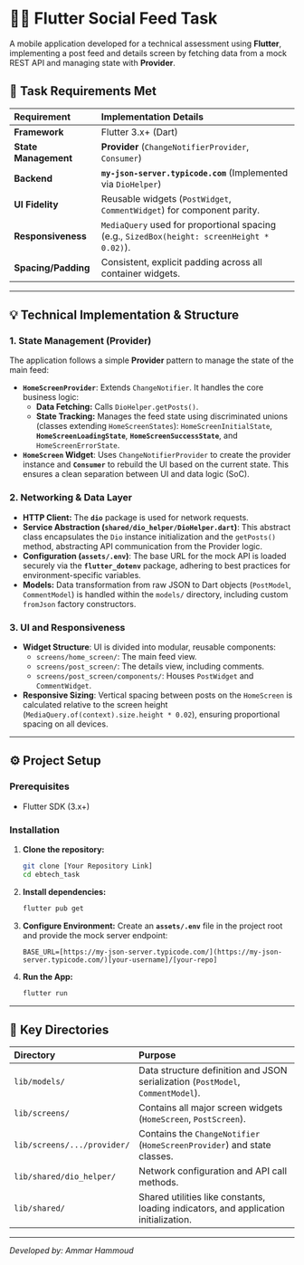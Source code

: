 # 🧑‍💻 Flutter Social Feed Task

A mobile application developed for a technical assessment using **Flutter**, implementing a post feed and details screen by fetching data from a mock REST API and managing state with **Provider**.

## 🎯 Task Requirements Met

| Requirement | Implementation Details |
| :--- | :--- |
| **Framework** | Flutter 3.x+ (Dart) |
| **State Management** | **Provider** (`ChangeNotifierProvider`, `Consumer`) |
| **Backend** | **`my-json-server.typicode.com`** (Implemented via `DioHelper`) |
| **UI Fidelity** | Reusable widgets (`PostWidget`, `CommentWidget`) for component parity. |
| **Responsiveness** | `MediaQuery` used for proportional spacing (e.g., `SizedBox(height: screenHeight * 0.02)`). |
| **Spacing/Padding** | Consistent, explicit padding across all container widgets. |

***

## 💡 Technical Implementation & Structure

### 1. State Management (Provider)

The application follows a simple **Provider** pattern to manage the state of the main feed:

* **`HomeScreenProvider`**: Extends `ChangeNotifier`. It handles the core business logic:
    * **Data Fetching:** Calls `DioHelper.getPosts()`.
    * **State Tracking:** Manages the feed state using discriminated unions (classes extending `HomeScreenStates`): `HomeScreenInitialState`, **`HomeScreenLoadingState`**, **`HomeScreenSuccessState`**, and `HomeScreenErrorState`.
* **`HomeScreen` Widget**: Uses `ChangeNotifierProvider` to create the provider instance and **`Consumer`** to rebuild the UI based on the current state. This ensures a clean separation between UI and data logic (SoC).

### 2. Networking & Data Layer

* **HTTP Client:** The **`dio`** package is used for network requests.
* **Service Abstraction (`shared/dio_helper/DioHelper.dart`)**: This abstract class encapsulates the `Dio` instance initialization and the `getPosts()` method, abstracting API communication from the Provider logic.
* **Configuration (`assets/.env`)**: The base URL for the mock API is loaded securely via the **`flutter_dotenv`** package, adhering to best practices for environment-specific variables.
* **Models:** Data transformation from raw JSON to Dart objects (`PostModel`, `CommentModel`) is handled within the `models/` directory, including custom `fromJson` factory constructors.

### 3. UI and Responsiveness

* **Widget Structure**: UI is divided into modular, reusable components:
    * `screens/home_screen/`: The main feed view.
    * `screens/post_screen/`: The details view, including comments.
    * `screens/post_screen/components/`: Houses `PostWidget` and `CommentWidget`.
* **Responsive Sizing**: Vertical spacing between posts on the `HomeScreen` is calculated relative to the screen height (`MediaQuery.of(context).size.height * 0.02`), ensuring proportional spacing on all devices.

***

## ⚙️ Project Setup

### Prerequisites

* Flutter SDK (3.x+)

### Installation

1.  **Clone the repository:**
    ```bash
    git clone [Your Repository Link]
    cd ebtech_task
    ```

2.  **Install dependencies:**
    ```bash
    flutter pub get
    ```

3.  **Configure Environment:**
    Create an **`assets/.env`** file in the project root and provide the mock server endpoint:
    ```env
    BASE_URL=[https://my-json-server.typicode.com/](https://my-json-server.typicode.com/)[your-username]/[your-repo]
    ```

4.  **Run the App:**
    ```bash
    flutter run
    ```

***

## 📂 Key Directories

| Directory | Purpose |
| :--- | :--- |
| `lib/models/` | Data structure definition and JSON serialization (`PostModel`, `CommentModel`). |
| `lib/screens/` | Contains all major screen widgets (`HomeScreen`, `PostScreen`). |
| `lib/screens/.../provider/` | Contains the `ChangeNotifier` (`HomeScreenProvider`) and state classes. |
| `lib/shared/dio_helper/` | Network configuration and API call methods. |
| `lib/shared/` | Shared utilities like constants, loading indicators, and application initialization. |

***

*Developed by: Ammar Hammoud*